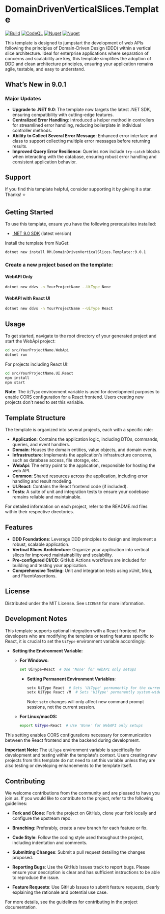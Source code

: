 # DomainDrivenVerticalSlices.Template

[![Build](https://github.com/RezaMashayekhi/DomainDrivenVerticalSlices.Template/actions/workflows/build.yml/badge.svg)](https://github.com/RezaMashayekhi/DomainDrivenVerticalSlices.Template/actions/workflows/build.yml)
[![CodeQL](https://github.com/RezaMashayekhi/DomainDrivenVerticalSlices.Template/actions/workflows/codeql.yml/badge.svg)](https://github.com/RezaMashayekhi/DomainDrivenVerticalSlices.Template/actions/workflows/codeql.yml)
[![Nuget](https://img.shields.io/nuget/v/RM.DomainDrivenVerticalSlices.Template?label=NuGet)](https://www.nuget.org/packages/RM.DomainDrivenVerticalSlices.Template)
[![Nuget](https://img.shields.io/nuget/dt/RM.DomainDrivenVerticalSlices.Template?label=Downloads)](https://www.nuget.org/packages/RM.DomainDrivenVerticalSlices.Template)

This template is designed to jumpstart the development of web APIs following the principles of Domain-Driven Design (DDD) within a vertical slice architecture. Ideal for enterprise applications where separation of concerns and scalability are key, this template simplifies the adoption of DDD and clean architecture principles, ensuring your application remains agile, testable, and easy to understand.

## What’s New in 9.0.1

### Major Updates

-   **Upgrade to .NET 9.0**: The template now targets the latest .NET SDK, ensuring compatibility with cutting-edge features.
-   **Centralized Error Handling**: Introduced a helper method in controllers for streamlined error handling, reducing boilerplate in individual controller methods.
-   **Ability to Collect Several Error Message**: Enhanced error interface and class to support collecting multiple error messages before returning results.
-   **Improved Query Error Resilience**: Queries now include `try-catch` blocks when interacting with the database, ensuring robust error handling and consistent application behavior.

## Support

If you find this template helpful, consider supporting it by giving it a star. Thanks! ⭐

## Getting Started

To use this template, ensure you have the following prerequisites installed:

-   [.NET 9.0 SDK](https://dotnet.microsoft.com/download/dotnet/9.0) (latest version)

Install the template from NuGet:

```bash
dotnet new install RM.DomainDrivenVerticalSlices.Template::9.0.1
```

### Create a new project based on the template:

#### WebAPI Only

```bash
dotnet new ddvs -n YourProjectName --UiType None
```

#### WebAPI with React UI

```bash
dotnet new ddvs -n YourProjectName --UiType React
```

## Usage

To get started, navigate to the root directory of your generated project and start the WebApi project:

```bash
cd src/YourProjectName.WebApi
dotnet run
```

For projects including React UI:

```bash
cd src/YourProjectName.UI.React
npm install
npm start
```

**Note:** The `UiType` environment variable is used for development purposes to enable CORS configuration for a React frontend. Users creating new projects don't need to set this variable.

## Template Structure

The template is organized into several projects, each with a specific role:

-   **Application**: Contains the application logic, including DTOs, commands, queries, and event handlers.
-   **Domain**: Houses the domain entities, value objects, and domain events.
-   **Infrastructure**: Implements the application's infrastructure concerns, such as database access, file storage, etc.
-   **WebApi**: The entry point to the application, responsible for hosting the web API.
-   **Common**: Shared resources across the application, including error handling and result modeling.
-   **UI.React**: Contains the React frontend code (if included).
-   **Tests**: A suite of unit and integration tests to ensure your codebase remains reliable and maintainable.

For detailed information on each project, refer to the README.md files within their respective directories.

## Features

-   **DDD Foundations**: Leverage DDD principles to design and implement a robust, scalable application.
-   **Vertical Slices Architecture**: Organize your application into vertical slices for improved maintainability and scalability.
-   **Pre-configured CI/CD**: GitHub Actions workflows are included for building and testing your application.
-   **Comprehensive Testing**: Unit and integration tests using xUnit, Moq, and FluentAssertions.

## License

Distributed under the MIT License. See `LICENSE` for more information.

## Development Notes

This template supports optional integration with a React frontend. For developers who are modifying the template or testing features specific to React, it is crucial to set the `UiType` environment variable accordingly:

-   **Setting the Environment Variable:**

    -   **For Windows:**

        ```bash
        set UiType=React  # Use 'None' for WebAPI only setups
        ```

        -   **Setting Permanent Environment Variables**:

            ```bash
            setx UiType React  # Sets 'UiType' permanently for the current user
            setx UiType React /M  # Sets 'UiType' permanently system-wide
            ```

            Note: `setx` changes will only affect new command prompt sessions, not the current session.

    -   **For Linux/macOS:**

        ```bash
        export UiType=React  # Use 'None' for WebAPI only setups
        ```

This setting enables CORS configurations necessary for communication between the React frontend and the backend during development.

**Important Note:** The `UiType` environment variable is specifically for development and testing within the template's context. Users creating new projects from this template do not need to set this variable unless they are also testing or developing enhancements to the template itself.

## Contributing

We welcome contributions from the community and are pleased to have you join us. If you would like to contribute to the project, refer to the following guidelines:

-   **Fork and Clone**: Fork the project on GitHub, clone your fork locally and configure the upstream repo.

-   **Branching**: Preferably, create a new branch for each feature or fix.

-   **Code Style**: Follow the coding style used throughout the project, including indentation and comments.

-   **Submitting Changes**: Submit a pull request detailing the changes proposed.

-   **Reporting Bugs**: Use the GitHub Issues track to report bugs. Please ensure your description is clear and has sufficient instructions to be able to reproduce the issue.

-   **Feature Requests**: Use GitHub Issues to submit feature requests, clearly explaining the rationale and potential use case.

For more details, see the guidelines for contributing in the project documentation.
